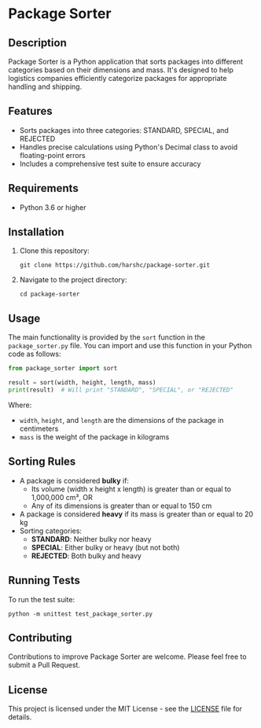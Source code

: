 # Package Sorter

## Description

Package Sorter is a Python application that sorts packages into different categories based on their dimensions and mass. It's designed to help logistics companies efficiently categorize packages for appropriate handling and shipping.

## Features

- Sorts packages into three categories: STANDARD, SPECIAL, and REJECTED
- Handles precise calculations using Python's Decimal class to avoid floating-point errors
- Includes a comprehensive test suite to ensure accuracy

## Requirements

- Python 3.6 or higher

## Installation

1. Clone this repository:
   ```
   git clone https://github.com/harshc/package-sorter.git
   ```
2. Navigate to the project directory:
   ```
   cd package-sorter
   ```

## Usage

The main functionality is provided by the `sort` function in the `package_sorter.py` file. You can import and use this function in your Python code as follows:

```python
from package_sorter import sort

result = sort(width, height, length, mass)
print(result)  # Will print "STANDARD", "SPECIAL", or "REJECTED"
```

Where:

- `width`, `height`, and `length` are the dimensions of the package in centimeters
- `mass` is the weight of the package in kilograms

## Sorting Rules

- A package is considered **bulky** if:
  - Its volume (width x height x length) is greater than or equal to 1,000,000 cm³, OR
  - Any of its dimensions is greater than or equal to 150 cm
- A package is considered **heavy** if its mass is greater than or equal to 20 kg
- Sorting categories:
  - **STANDARD**: Neither bulky nor heavy
  - **SPECIAL**: Either bulky or heavy (but not both)
  - **REJECTED**: Both bulky and heavy

## Running Tests

To run the test suite:

```
python -m unittest test_package_sorter.py
```

## Contributing

Contributions to improve Package Sorter are welcome. Please feel free to submit a Pull Request.

## License

This project is licensed under the MIT License - see the [LICENSE](LICENSE) file for details.
